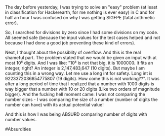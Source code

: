 The day before yesterday, I was trying to solve an "easy" problem (at least in classification for Hackerearth, for me nothing is 
ever easy) in C and for half an hour I was confused on why I was getting SIGFPE (fatal arithmetic error). 

So, I searched for divisions by zero since I had some divisions on my code. All seemed safe (because the input values for the test
cases helped and not because I had done a good job preventing these kind of errors).

Next, I thought about the possiblity of overflow. And this is the real shameful part. The problem stated that we would be given an 
input with at most 10⁵ digits. And I was like: "10⁵ is not that big, it is 1000000. It fits an integer, right? An integer is 
2,147,483,647 (10 digits). But maybe I am counting this in a wrong way. Let me use a long int for safety. Long int is 
9223372036854775807 (19 digits). How come this is not working??".
It was after a long period of time that I realized that a number with 1000 digits is way bigger that a number with 10 or 20 
digits (Like two orders of magnitude bigger). And the fucking hell moment came: I was not comparing the number sizes - I was
comparing the size of a number (number of digits the number can have) with its actual potential value!

And this is how I was being ABSURD comparing number of digits with number values.

#Absurdities
